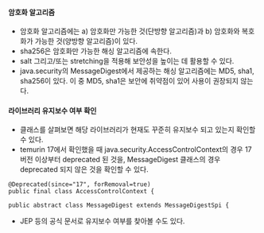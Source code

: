 #### 암호화 알고리즘
- 암호화 알고리즘에는 a) 암호화만 가능한 것(단방향 알고리즘)과 b) 암호화와 복호화가 가능한 것(양방향 알고리즘)이 있다.
- sha256은 암호화만 가능한 해싱 알고리즘에 속한다.
- salt 그리고/또는 stretching을 적용해 보안성을 높이는 데 활용할 수 있다.
- java.security의 MessageDigest에서 제공하는 해싱 알고리즘에는 MD5, sha1, sha256이 있다. 이 중 MD5, sha1은 보안에 취약점이 있어 사용이 권장되지 않는다.

#### 라이브러리 유지보수 여부 확인
- 클래스를 살펴보면 해당 라이브러리가 현재도 꾸준히 유지보수 되고 있는지 확인할 수 있다.
- temurin 17에서 확인했을 때 java.security.AccessControlContext의 경우 17 버전 이상부터 deprecated 된 것을, MessageDigest 클래스의 경우 deprecated 되지 않은 것을 확인할 수 있다.
```
@Deprecated(since="17", forRemoval=true)
public final class AccessControlContext {
```
```
public abstract class MessageDigest extends MessageDigestSpi {
```

- JEP 등의 공식 문서로 유지보수 여부를 찾아볼 수도 있다.
